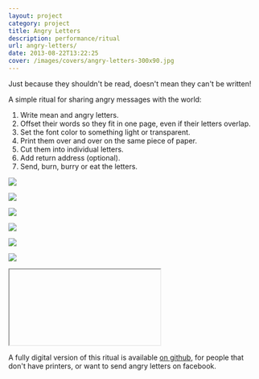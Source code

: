```yaml
---
layout: project
category: project
title: Angry Letters
description: performance/ritual
url: angry-letters/
date: 2013-08-22T13:22:25
cover: /images/covers/angry-letters-300x90.jpg
---
```

Just because they shouldn't be read, doesn't mean they can't be written!

A simple ritual for sharing angry messages with the world:

1. Write mean and angry letters.
2. Offset their words so they fit in one page, even if their letters overlap.
3. Set the font color to something light or transparent.
4. Print them over and over on the same piece of paper.
5. Cut them into individual letters.
6. Add return address (optional).
7. Send, burn, burry or eat the letters.

![](xIMG_0491.jpg)

![](xIMG_0493.jpg)

![](xIMG_0494.jpg)

![](xIMG_0498.jpg)

![](xIMG_0509.jpg)

![](xIMG_0515.jpg)

<div class="videoWrapper">
    <iframe></iframe>
</div>

A fully digital version of this ritual is available [on github](https://github.com/thiagohersan/AngryLetters), for people that don't have printers, or want to send angry letters on facebook.
